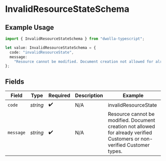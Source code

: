 # InvalidResourceStateSchema

## Example Usage

```typescript
import { InvalidResourceStateSchema } from "dwolla-typescript";

let value: InvalidResourceStateSchema = {
  code: "invalidResourceState",
  message:
    "Resource cannot be modified. Document creation not allowed for already verified Customers or non-verified Customer types.",
};
```

## Fields

| Field                                                                                                                     | Type                                                                                                                      | Required                                                                                                                  | Description                                                                                                               | Example                                                                                                                   |
| ------------------------------------------------------------------------------------------------------------------------- | ------------------------------------------------------------------------------------------------------------------------- | ------------------------------------------------------------------------------------------------------------------------- | ------------------------------------------------------------------------------------------------------------------------- | ------------------------------------------------------------------------------------------------------------------------- |
| `code`                                                                                                                    | *string*                                                                                                                  | :heavy_check_mark:                                                                                                        | N/A                                                                                                                       | invalidResourceState                                                                                                      |
| `message`                                                                                                                 | *string*                                                                                                                  | :heavy_check_mark:                                                                                                        | N/A                                                                                                                       | Resource cannot be modified. Document creation not allowed for already verified Customers or non-verified Customer types. |